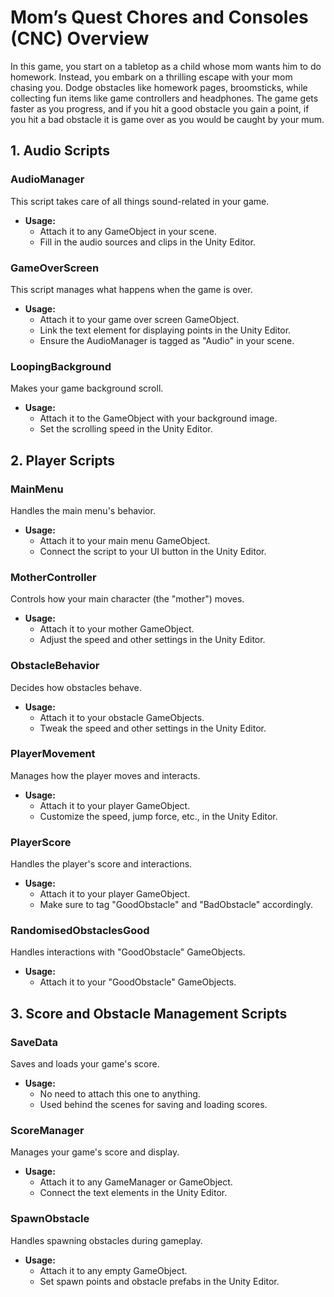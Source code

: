 # Mom’s Quest Chores and Consoles (CNC) Overview

In this game, you start on a tabletop as a child whose mom wants him to do homework. Instead, you embark on a thrilling escape with your mom chasing you. Dodge obstacles like homework pages, broomsticks, while collecting fun items like game controllers and headphones. The game gets faster as you progress, and if you hit a good obstacle you gain a point, if you hit a bad obstacle it is game over as you would be caught by your mum.

## 1. Audio Scripts

### AudioManager

This script takes care of all things sound-related in your game.

- **Usage:**
  - Attach it to any GameObject in your scene.
  - Fill in the audio sources and clips in the Unity Editor.

### GameOverScreen

This script manages what happens when the game is over.

- **Usage:**
  - Attach it to your game over screen GameObject.
  - Link the text element for displaying points in the Unity Editor.
  - Ensure the AudioManager is tagged as "Audio" in your scene.

### LoopingBackground

Makes your game background scroll.

- **Usage:**
  - Attach it to the GameObject with your background image.
  - Set the scrolling speed in the Unity Editor.

## 2. Player Scripts

### MainMenu

Handles the main menu's behavior.

- **Usage:**
  - Attach it to your main menu GameObject.
  - Connect the script to your UI button in the Unity Editor.

### MotherController

Controls how your main character (the "mother") moves.

- **Usage:**
  - Attach it to your mother GameObject.
  - Adjust the speed and other settings in the Unity Editor.

### ObstacleBehavior

Decides how obstacles behave.

- **Usage:**
  - Attach it to your obstacle GameObjects.
  - Tweak the speed and other settings in the Unity Editor.

### PlayerMovement

Manages how the player moves and interacts.

- **Usage:**
  - Attach it to your player GameObject.
  - Customize the speed, jump force, etc., in the Unity Editor.

### PlayerScore

Handles the player's score and interactions.

- **Usage:**
  - Attach it to your player GameObject.
  - Make sure to tag "GoodObstacle" and "BadObstacle" accordingly.

### RandomisedObstaclesGood

Handles interactions with "GoodObstacle" GameObjects.

- **Usage:**
  - Attach it to your "GoodObstacle" GameObjects.

## 3. Score and Obstacle Management Scripts

### SaveData

Saves and loads your game's score.

- **Usage:**
  - No need to attach this one to anything.
  - Used behind the scenes for saving and loading scores.

### ScoreManager

Manages your game's score and display.

- **Usage:**
  - Attach it to any GameManager or  GameObject.
  - Connect the text elements in the Unity Editor.

### SpawnObstacle

Handles spawning obstacles during gameplay.

- **Usage:**
  - Attach it to any empty GameObject.
  - Set spawn points and obstacle prefabs in the Unity Editor.


